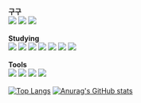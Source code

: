 <b>구구</b>
<br>
<a href = "https://github.com/KwonHyeok1"><img src="https://hits.seeyoufarm.com/api/count/incr/badge.svg?url=https%3A%2F%2Fgithub.com%2FKwonHyeok1&count_bg=%23000000&title_bg=%230000FF&icon=&icon_color=%23E7E7E7&title=GitHub&edge_flat=false)"></a>
<a href="https://www.porsche.com/korea/ko/modelstart/all/?modelrange=cayenne"><img src="https://img.shields.io/badge/Porsche-B12B28?style=flat-square&logo=Porsche&logoColor=white"/></a>
<a href="https://www.instagram.com/not_umbro_im_ugro/"><img src="https://img.shields.io/badge/Instargram-E4405F?style=flat-square&logo=Instargram&logoColor=white"/></a>
<br>
<br>
<b>Studying</b>
<br>
<img src="https://img.shields.io/badge/HTML5-E34F26?style=flat-square&logo=HTML5&logoColor=white"/> 
<img src="https://img.shields.io/badge/CSS3-1572B6?style=flat-square&logo=CSS3&logoColor=white"/>
<img src="https://img.shields.io/badge/Javascript-F7DF1E?style=flat-square&logo=Javascript&logoColor=white"/>
<img src="https://img.shields.io/badge/Mysql-4479A1?style=flat-square&logo=MySQL&logoColor=white"/>
<img src="https://img.shields.io/badge/Java-007396?style=flat-square&logo=Java&logoColor=white"/>
<img src="https://img.shields.io/badge/C++-512BD4?style=flat-square&logo=C++&logoColor=white"/>
<img src="https://img.shields.io/badge/C#-00599C?style=flat-square&logo=C#&logoColor=white"/>
<br>
<br>
<b>Tools</b>
<br>
<img src="https://img.shields.io/badge/GitHub-181717?style=flat-square&logo=GitHub&logoColor=white"/>
<img src="https://img.shields.io/badge/Visual Studio Code-007ACC?style=flat-square&logo=Visual Studio Code&logoColor=white"/>
<img src="https://img.shields.io/badge/Eclipse IDE-2C2255?style=flat-square&logo=Eclipse IDE&logoColor=white"/>
<img src="https://img.shields.io/badge/intellijidea-2C2255?style=flat-square&logo=intellijidea&logoColor=white">
<br>
<br>
[![Top Langs](https://github-readme-stats.vercel.app/api/top-langs/?username=KwonHyeok1)](https://github.com/KwonHyeok1/github-readme-stats)
[![Anurag's GitHub stats](https://github-readme-stats.vercel.app/api?username=KwonHyeok1)](https://github.com/KwonHyeok1/github-readme-stats)
